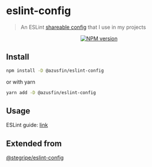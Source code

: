 # eslint-config
> An ESLint [shareable config](https://eslint.org/docs/developer-guide/shareable-configs.html) that I use in my projects

<div align="center">
<a href="https://www.npmjs.com/package/@azusfin/eslint-config"><img src="https://img.shields.io/npm/v/@azusfin/eslint-config?maxAge=3600" alt="NPM version" ><a/>
</div>

## Install

```bash
npm install -D @azusfin/eslint-config
```
or with yarn
```bash
yarn add -D @azusfin/eslint-config
```

## Usage

ESLint guide: [link](https://eslint.org/docs/latest/use/configure/configuration-files)

## Extended from

[@stegripe/eslint-config](https://github.com/stegripe/eslint-config)
